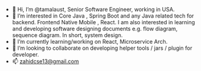 - 👋 Hi, I’m @tamalaust, Senior Software Engineer, working in USA.
- 👀 I’m interested in Core Java , Spring Boot and any Java related tech for backend. Frontend Native Mobile , React. I am also interested in learning and developing software designing documents e.g. flow diagram, sequence diagram. In short, system design.
- 🌱 I’m currently learning/working on React, Microservice Arch.
- 💞️ I’m looking to collaborate on developing helper tools / jars / plugin for developer.
- 📫 zahidcse13@gmail.com

<!---
tamalaust/tamalaust is a ✨ special ✨ repository because its `README.md` (this file) appears on your GitHub profile.
You can click the Preview link to take a look at your changes.
--->
